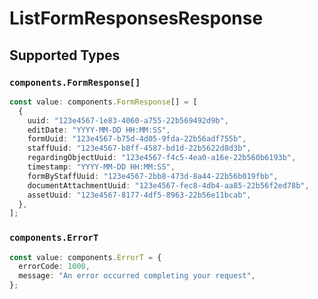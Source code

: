 # ListFormResponsesResponse


## Supported Types

### `components.FormResponse[]`

```typescript
const value: components.FormResponse[] = [
  {
    uuid: "123e4567-1e83-4060-a755-22b569492d9b",
    editDate: "YYYY-MM-DD HH:MM:SS",
    formUuid: "123e4567-b75d-4d05-9fda-22b56adf755b",
    staffUuid: "123e4567-b8ff-4587-bd1d-22b5622d8d3b",
    regardingObjectUuid: "123e4567-f4c5-4ea0-a16e-22b560b6193b",
    timestamp: "YYYY-MM-DD HH:MM:SS",
    formByStaffUuid: "123e4567-2bb8-473d-8a44-22b56b019fbb",
    documentAttachmentUuid: "123e4567-fec8-4db4-aa85-22b56f2ed78b",
    assetUuid: "123e4567-8177-4df5-8963-22b56e11bcab",
  },
];
```

### `components.ErrorT`

```typescript
const value: components.ErrorT = {
  errorCode: 1000,
  message: "An error occurred completing your request",
};
```


